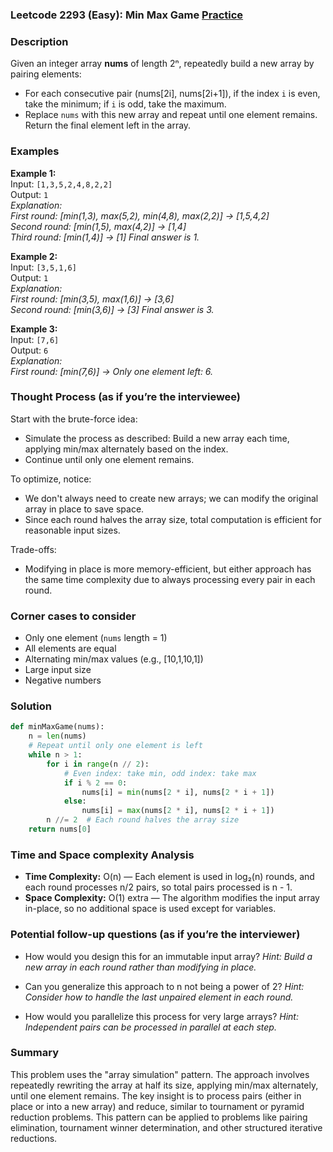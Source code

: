 ### Leetcode 2293 (Easy): Min Max Game [Practice](https://leetcode.com/problems/min-max-game)

### Description  
Given an integer array **nums** of length 2ⁿ, repeatedly build a new array by pairing elements:
- For each consecutive pair (nums[2i], nums[2i+1]), if the index `i` is even, take the minimum; if `i` is odd, take the maximum.
- Replace `nums` with this new array and repeat until one element remains.
Return the final element left in the array.

### Examples  

**Example 1:**  
Input: `[1,3,5,2,4,8,2,2]`  
Output: `1`  
*Explanation:  
First round: [min(1,3), max(5,2), min(4,8), max(2,2)] → [1,5,4,2]  
Second round: [min(1,5), max(4,2)] → [1,4]  
Third round: [min(1,4)] → [1]
Final answer is 1.*

**Example 2:**  
Input: `[3,5,1,6]`  
Output: `1`  
*Explanation:  
First round: [min(3,5), max(1,6)] → [3,6]  
Second round: [min(3,6)] → [3]
Final answer is 3.*

**Example 3:**  
Input: `[7,6]`  
Output: `6`  
*Explanation:  
First round: [min(7,6)] → 
Only one element left: 6.*

### Thought Process (as if you’re the interviewee)  
Start with the brute-force idea:
- Simulate the process as described: Build a new array each time, applying min/max alternately based on the index.
- Continue until only one element remains.

To optimize, notice:
- We don't always need to create new arrays; we can modify the original array in place to save space.
- Since each round halves the array size, total computation is efficient for reasonable input sizes.

Trade-offs:
- Modifying in place is more memory-efficient, but either approach has the same time complexity due to always processing every pair in each round.

### Corner cases to consider  
- Only one element (`nums` length = 1)
- All elements are equal
- Alternating min/max values (e.g., [10,1,10,1])
- Large input size
- Negative numbers

### Solution

```python
def minMaxGame(nums):
    n = len(nums)
    # Repeat until only one element is left
    while n > 1:
        for i in range(n // 2):
            # Even index: take min, odd index: take max
            if i % 2 == 0:
                nums[i] = min(nums[2 * i], nums[2 * i + 1])
            else:
                nums[i] = max(nums[2 * i], nums[2 * i + 1])
        n //= 2  # Each round halves the array size
    return nums[0]
```

### Time and Space complexity Analysis  

- **Time Complexity:** O(n) — Each element is used in log₂(n) rounds, and each round processes n/2 pairs, so total pairs processed is n - 1.
- **Space Complexity:** O(1) extra — The algorithm modifies the input array in-place, so no additional space is used except for variables.

### Potential follow-up questions (as if you’re the interviewer)  

- How would you design this for an immutable input array?
  *Hint: Build a new array in each round rather than modifying in place.*

- Can you generalize this approach to n not being a power of 2?
  *Hint: Consider how to handle the last unpaired element in each round.*

- How would you parallelize this process for very large arrays?
  *Hint: Independent pairs can be processed in parallel at each step.*

### Summary
This problem uses the "array simulation" pattern. The approach involves repeatedly rewriting the array at half its size, applying min/max alternately, until one element remains. The key insight is to process pairs (either in place or into a new array) and reduce, similar to tournament or pyramid reduction problems. This pattern can be applied to problems like pairing elimination, tournament winner determination, and other structured iterative reductions.